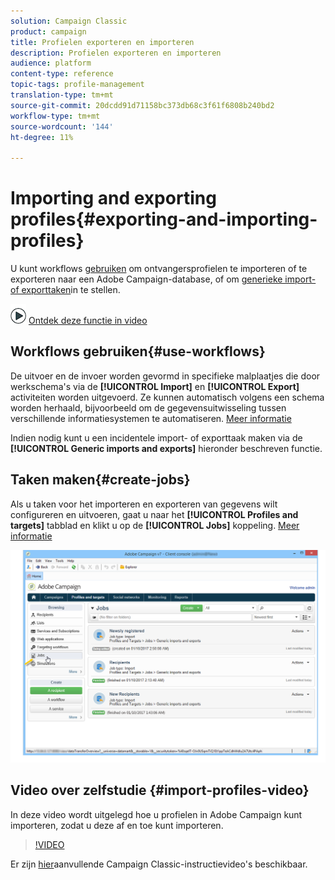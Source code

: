 ```yaml
---
solution: Campaign Classic
product: campaign
title: Profielen exporteren en importeren
description: Profielen exporteren en importeren
audience: platform
content-type: reference
topic-tags: profile-management
translation-type: tm+mt
source-git-commit: 20dcdd91d71158bc373db68c3f61f6808b240bd2
workflow-type: tm+mt
source-wordcount: '144'
ht-degree: 11%

---
```



# Importing and exporting profiles{#exporting-and-importing-profiles}

U kunt workflows [gebruiken](#use-workflows) om ontvangersprofielen te importeren of te exporteren naar een Adobe Campaign-database, of om [generieke import- of exporttaken](#create-jobs)in te stellen.

![](assets/do-not-localize/how-to-video.png) [Ontdek deze functie in video](#import-profiles-video)

## Workflows gebruiken{#use-workflows}

De uitvoer en de invoer worden gevormd in specifieke malplaatjes die door werkschema&#39;s via de **[!UICONTROL Import]** en **[!UICONTROL Export]** activiteiten worden uitgevoerd. Ze kunnen automatisch volgens een schema worden herhaald, bijvoorbeeld om de gegevensuitwisseling tussen verschillende informatiesystemen te automatiseren. [Meer informatie](../../workflow/using/importing-data.md#best-practices-when-importing-data)

Indien nodig kunt u een incidentele import- of exporttaak maken via de **[!UICONTROL Generic imports and exports]** hieronder beschreven functie.

## Taken maken{#create-jobs}

Als u taken voor het importeren en exporteren van gegevens wilt configureren en uitvoeren, gaat u naar het **[!UICONTROL Profiles and targets]** tabblad en klikt u op de **[!UICONTROL Jobs]** koppeling. [Meer informatie](../../platform/using/generic-imports-and-exports.md)

![](assets/s_ncs_user_interface_import_link.png)


## Video over zelfstudie {#import-profiles-video}

In deze video wordt uitgelegd hoe u profielen in Adobe Campaign kunt importeren, zodat u deze af en toe kunt importeren.

>[!VIDEO](https://video.tv.adobe.com/v/25608?quality=12)

Er zijn [hier](https://experienceleague.adobe.com/docs/campaign-classic-learn/tutorials/overview.html)aanvullende Campaign Classic-instructievideo&#39;s beschikbaar.